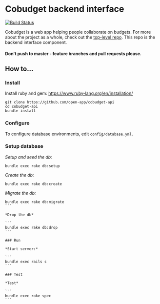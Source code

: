 # Cobudget backend interface

[![Build Status](https://travis-ci.org/open-app/cobudget-api.svg?branch=master)](https://travis-ci.org/open-app/cobudget-api)

Cobudget is a web app helping people collaborate on budgets. For more about the project as a whole, check out the [top-level repo](https://github.com/open-app/cobudget). This repo is the backend interface component.

#### Don't push to master - feature branches and pull requests please.

## How to...

### Install

Install ruby and gem: https://www.ruby-lang.org/en/installation/

```
git clone https://github.com/open-app/cobudget-api
cd cobudget-api
bundle install
```

### Configure

To configure database environments, edit `config/database.yml`.

### Setup database

*Setup and seed the db:*

```
bundle exec rake db:setup
```

*Create the db:*

```
bundle exec rake db:create
```

*Migrate the db:*

````
bundle exec rake db:migrate
```

*Drop the db*

```
bundle exec rake db:drop
```

### Run

*Start server:*

```
bundle exec rails s
```

### Test

*Test*

```
bundle exec rake spec
```
